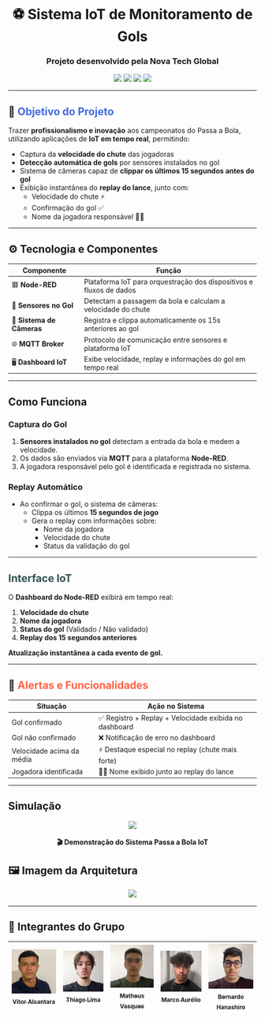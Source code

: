 <h1 align="center">⚽ Sistema IoT de Monitoramento de Gols</h1>
<h3 align="center">Projeto desenvolvido pela <strong>Nova Tech Global</strong></h3>

<p align="center">
  <img src="https://img.shields.io/badge/Node--RED-Automação-red?style=for-the-badge&logo=nodered&logoColor=white">
  <img src="https://img.shields.io/badge/Sensores-Gol-blue?style=for-the-badge">
  <img src="https://img.shields.io/badge/Câmeras-Replay-green?style=for-the-badge">
  <img src="https://img.shields.io/badge/MQTT-Comunicação-purple?style=for-the-badge">
</p>

---

## 📌 <span style="color:#4169E1">Objetivo do Projeto</span>

Trazer **profissionalismo e inovação** aos campeonatos do Passa a Bola, utilizando aplicações de **IoT em tempo real**, permitindo:

- Captura da **velocidade do chute** das jogadoras  
- **Detecção automática de gols** por sensores instalados no gol  
- Sistema de câmeras capaz de **clippar os últimos 15 segundos antes do gol**  
- Exibição instantânea do **replay do lance**, junto com:
  - Velocidade do chute ⚡  
  - Confirmação do gol ✅  
  - Nome da jogadora responsável 🏃‍♀️  

---

## ⚙️ <span>Tecnologia e Componentes</span>

| Componente            | Função                                                                 |
|------------------------|------------------------------------------------------------------------|
| 🟥 **Node-RED**            | Plataforma IoT para orquestração dos dispositivos e fluxos de dados |
| 📡 **Sensores no Gol**     | Detectam a passagem da bola e calculam a velocidade do chute        |
| 🎥 **Sistema de Câmeras**  | Registra e clippa automaticamente os 15s anteriores ao gol          |
| 🌐 **MQTT Broker**         | Protocolo de comunicação entre sensores e plataforma IoT            |
| 🖥 **Dashboard IoT**       | Exibe velocidade, replay e informações do gol em tempo real          |

---

##  <span>Como Funciona</span>

### Captura do Gol

1. **Sensores instalados no gol** detectam a entrada da bola e medem a velocidade.  
2. Os dados são enviados via **MQTT** para a plataforma **Node-RED**.  
3. A jogadora responsável pelo gol é identificada e registrada no sistema.  

### Replay Automático

- Ao confirmar o gol, o sistema de câmeras:  
  - Clippa os últimos **15 segundos de jogo**  
  - Gera o replay com informações sobre:  
    - Nome da jogadora  
    - Velocidade do chute  
    - Status da validação do gol  

---

## <span style="color:#2F4F4F">Interface IoT</span>

O **Dashboard do Node-RED** exibirá em tempo real:

1. **Velocidade do chute**  
2. **Nome da jogadora**  
3. **Status do gol** (Validado / Não validado)  
4. **Replay dos 15 segundos anteriores**  

 **Atualização instantânea a cada evento de gol.**

---

## 🚨 <span style="color:#FF6347">Alertas e Funcionalidades</span>

| Situação                    | Ação no Sistema                                               |
|-----------------------------|--------------------------------------------------------------|
| Gol confirmado              | ✅ Registro + Replay + Velocidade exibida no dashboard        |
| Gol não confirmado           | ❌ Notificação de erro no dashboard                          |
| Velocidade acima da média    | ⚡ Destaque especial no replay (chute mais forte)             |
| Jogadora identificada        | 🏃‍♀️ Nome exibido junto ao replay do lance                   |

---

## Simulação

<p align="center">
  <a href="https://youtu.be/lE0nkbuZJ8A?si=eVurd49faYQqqQc_" target="_blank">
    <img src="https://upload.wikimedia.org/wikipedia/commons/b/b8/YouTube_Logo_2017.svg" width="160">
  </a>
</p>

<p align="center"><strong>🎬 Demonstração do Sistema Passa a Bola IoT</strong></p>

## 🖼️ Imagem da Arquitetura

<p align="center">
  <img src="./imgs/node-red width="600">
</p>

---

## 👥 Integrantes do Grupo

| [<img loading="lazy" src="./imgs/Vitor.png" width=115><br><sub>Vitor Alcantara</sub>](https://github.com/VitorAlcantara-tech) | [<img loading="lazy" src="./imgs/Thiago.png" width=115><br><sub>Thiago Lima</sub>](https://github.com/thiagolima-tech) | [<img loading="lazy" src="./imgs/Matheus.png" width=115><br><sub>Matheus Vasques</sub>](https://github.com/maatvasques) | [<img loading="lazy" src="./imgs/Marco.png" width=115><br><sub>Marco Aurélio</sub>](https://github.com/Arriatea) | [<img loading="lazy" src="./imgs/Bernardo.png" width=115><br><sub>Bernardo Hanashiro</sub>](https://github.com/BernardoYuji) |
| :---: | :---: | :---: | :---: | :---: |
